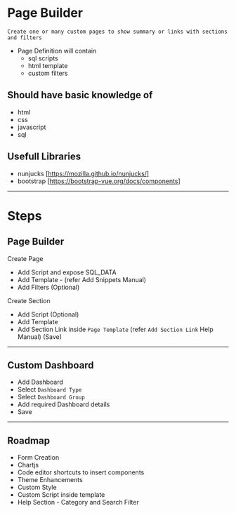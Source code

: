 # Page Builder 
`Create one or many custom pages to show summary or links with sections and filters`

- Page Definition will contain
    - sql scripts
    - html template 
    - custom filters

## Should have basic knowledge of
 - html
 - css
 - javascript
 - sql

## Usefull Libraries
 - nunjucks [https://mozilla.github.io/nunjucks/]
 - bootstrap [https://bootstrap-vue.org/docs/components]

---------------------------------------

# Steps
## Page Builder
Create Page
-  Add Script and expose SQL_DATA
-  Add Template - (refer Add Snippets Manual)
-  Add Filters (Optional)

Create Section
- Add Script (Optional)
- Add Template
- Add Section Link inside `Page Template` (refer `Add Section Link` Help Manual)  (Save)

-----------------
## Custom Dashboard

- Add Dashboard
- Select `Dashboard Type`
- Select `Dashboard Group`
- Add required Dashboard details
- Save

----------------------------

## Roadmap

- Form Creation
- Chartjs
- Code editor shortcuts to insert components
- Theme Enhancements
- Custom Style
- Custom Script inside template
- Help Section - Category and Search Filter 

    
